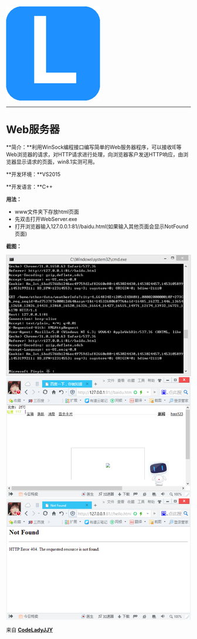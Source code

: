 [![logo](/logo.png)](http://www.codelady.space)

----------

# Web服务器

**简介：**利用WinSock编程接口编写简单的Web服务器程序，可以接收IE等Web浏览器的请求，对HTTP请求进行处理，向浏览器客户发送HTTP响应，由浏览器显示请求的页面，win8.1实测可用。

**开发环境：**VS2015

**开发语言：**C++

**用法：**

* www文件夹下存放html页面
* 先双击打开WebServer.exe
* 打开浏览器输入127.0.0.1:81//baidu.html(如果输入其他页面会显示NotFound页面)

**截图：**

![Web服务器](/WebServer1.png)
![Web服务器](/WebServer2.png)
![Web服务器](/WebServer3.png)

来自 **[CodeLadyJJY](http://www.codelady.space)**